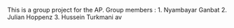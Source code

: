 This is a group project for the AP.
Group members : 
    1. Nyambayar Ganbat
    2. Julian Hoppenz
    3. Hussein Turkmani
av